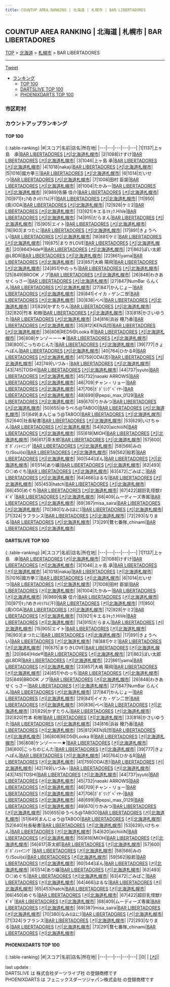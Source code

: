 ```yaml
---
title: COUNTUP AREA RANKING | 北海道 | 札幌市 | BAR LIBERTADORES
---
```

## COUNTUP AREA RANKING | 北海道 | 札幌市 | BAR LIBERTADORES

[TOP](/darts/rank/) > [北海道](/darts/rank/北海道/) > [札幌市](/darts/rank/北海道/札幌市/) > BAR LIBERTADORES

___

<a href="https://twitter.com/share?ref_src=twsrc%5Etfw" data-text="COUNTUP AREA RANKING | 北海道札幌市BAR LIBERTADORES" class="twitter-share-button" data-hashtags="DARTSLIVE,PHOENIXDARTS,darts,ダーツ" data-show-count="false">Tweet</a>

* [ランキング](#カウントアップランキング)
    * [TOP 100](#top-100)
    * [DARTSLIVE TOP 100](#dartslive-top-100)
    * [PHOENIXDARTS TOP 100](#phoenixdarts-top-100)

### 市区町村

<ul>

</ul>

### カウントアップランキング

#### TOP 100



{:.table-ranking}
|#|スコア|名前|店名|所在地|
|---|---|---|---|---|
|1|1137|<span class="rank-name-dl">上ヶ島　承</span>|<a href="/darts/rank/shops/97f0f6ed8c1b481bf454cb89828a1cfe.html">BAR LIBERTADORES</a> <a href="https://search.dartslive.com/jp/shop/97f0f6ed8c1b481bf454cb89828a1cfe">[↗]</a>|<a href="/darts/rank/北海道/札幌市">北海道札幌市</a>|
|2|1088|<span class="rank-name-dl">けすけ</span>|<a href="/darts/rank/shops/97f0f6ed8c1b481bf454cb89828a1cfe.html">BAR LIBERTADORES</a> <a href="https://search.dartslive.com/jp/shop/97f0f6ed8c1b481bf454cb89828a1cfe">[↗]</a>|<a href="/darts/rank/北海道/札幌市">北海道札幌市</a>|
|3|1046|<span class="rank-name-dl">上ヶ島 承</span>|<a href="/darts/rank/shops/97f0f6ed8c1b481bf454cb89828a1cfe.html">BAR LIBERTADORES</a> <a href="https://search.dartslive.com/jp/shop/97f0f6ed8c1b481bf454cb89828a1cfe">[↗]</a>|<a href="/darts/rank/北海道/札幌市">北海道札幌市</a>|
|4|1018|<span class="rank-name-dl">nakaji</span>|<a href="/darts/rank/shops/97f0f6ed8c1b481bf454cb89828a1cfe.html">BAR LIBERTADORES</a> <a href="https://search.dartslive.com/jp/shop/97f0f6ed8c1b481bf454cb89828a1cfe">[↗]</a>|<a href="/darts/rank/北海道/札幌市">北海道札幌市</a>|
|5|1016|<span class="rank-name-dl">國方拳三</span>|<a href="/darts/rank/shops/97f0f6ed8c1b481bf454cb89828a1cfe.html">BAR LIBERTADORES</a> <a href="https://search.dartslive.com/jp/shop/97f0f6ed8c1b481bf454cb89828a1cfe">[↗]</a>|<a href="/darts/rank/北海道/札幌市">北海道札幌市</a>|
|6|1014|<span class="rank-name-dl">だいせつ</span>|<a href="/darts/rank/shops/97f0f6ed8c1b481bf454cb89828a1cfe.html">BAR LIBERTADORES</a> <a href="https://search.dartslive.com/jp/shop/97f0f6ed8c1b481bf454cb89828a1cfe">[↗]</a>|<a href="/darts/rank/北海道/札幌市">北海道札幌市</a>|
|7|1008|<span class="rank-name-dl">田村 臣諭</span>|<a href="/darts/rank/shops/97f0f6ed8c1b481bf454cb89828a1cfe.html">BAR LIBERTADORES</a> <a href="https://search.dartslive.com/jp/shop/97f0f6ed8c1b481bf454cb89828a1cfe">[↗]</a>|<a href="/darts/rank/北海道/札幌市">北海道札幌市</a>|
|8|1004|<span class="rank-name-dl">たかみー</span>|<a href="/darts/rank/shops/97f0f6ed8c1b481bf454cb89828a1cfe.html">BAR LIBERTADORES</a> <a href="https://search.dartslive.com/jp/shop/97f0f6ed8c1b481bf454cb89828a1cfe">[↗]</a>|<a href="/darts/rank/北海道/札幌市">北海道札幌市</a>|
|9|989|<span class="rank-name-dl">佐藤 佳介</span>|<a href="/darts/rank/shops/97f0f6ed8c1b481bf454cb89828a1cfe.html">BAR LIBERTADORES</a> <a href="https://search.dartslive.com/jp/shop/97f0f6ed8c1b481bf454cb89828a1cfe">[↗]</a>|<a href="/darts/rank/北海道/札幌市">北海道札幌市</a>|
|10|971|<span class="rank-name-dl">ｷｭｱめきﾒﾓﾘｱﾙ(汗)</span>|<a href="/darts/rank/shops/97f0f6ed8c1b481bf454cb89828a1cfe.html">BAR LIBERTADORES</a> <a href="https://search.dartslive.com/jp/shop/97f0f6ed8c1b481bf454cb89828a1cfe">[↗]</a>|<a href="/darts/rank/北海道/札幌市">北海道札幌市</a>|
|11|950|<span class="rank-name-dl">(真)ODA</span>|<a href="/darts/rank/shops/97f0f6ed8c1b481bf454cb89828a1cfe.html">BAR LIBERTADORES</a> <a href="https://search.dartslive.com/jp/shop/97f0f6ed8c1b481bf454cb89828a1cfe">[↗]</a>|<a href="/darts/rank/北海道/札幌市">北海道札幌市</a>|
|12|928|<span class="rank-name-dl">ケミ2</span>|<a href="/darts/rank/shops/97f0f6ed8c1b481bf454cb89828a1cfe.html">BAR LIBERTADORES</a> <a href="https://search.dartslive.com/jp/shop/97f0f6ed8c1b481bf454cb89828a1cfe">[↗]</a>|<a href="/darts/rank/北海道/札幌市">北海道札幌市</a>|
|13|921|<span class="rank-name-dl">キエるﾏｷｭｳ.HiVe</span>|<a href="/darts/rank/shops/97f0f6ed8c1b481bf454cb89828a1cfe.html">BAR LIBERTADORES</a> <a href="https://search.dartslive.com/jp/shop/97f0f6ed8c1b481bf454cb89828a1cfe">[↗]</a>|<a href="/darts/rank/北海道/札幌市">北海道札幌市</a>|
|14|915|<span class="rank-name-dl">だらまん</span>|<a href="/darts/rank/shops/97f0f6ed8c1b481bf454cb89828a1cfe.html">BAR LIBERTADORES</a> <a href="https://search.dartslive.com/jp/shop/97f0f6ed8c1b481bf454cb89828a1cfe">[↗]</a>|<a href="/darts/rank/北海道/札幌市">北海道札幌市</a>|
|15|905|<span class="rank-name-dl">エイト</span>|<a href="/darts/rank/shops/97f0f6ed8c1b481bf454cb89828a1cfe.html">BAR LIBERTADORES</a> <a href="https://search.dartslive.com/jp/shop/97f0f6ed8c1b481bf454cb89828a1cfe">[↗]</a>|<a href="/darts/rank/北海道/札幌市">北海道札幌市</a>|
|16|903|<span class="rank-name-dl">まつたに</span>|<a href="/darts/rank/shops/97f0f6ed8c1b481bf454cb89828a1cfe.html">BAR LIBERTADORES</a> <a href="https://search.dartslive.com/jp/shop/97f0f6ed8c1b481bf454cb89828a1cfe">[↗]</a>|<a href="/darts/rank/北海道/札幌市">北海道札幌市</a>|
|17|891|<span class="rank-name-dl">きょうへい</span>|<a href="/darts/rank/shops/97f0f6ed8c1b481bf454cb89828a1cfe.html">BAR LIBERTADORES</a> <a href="https://search.dartslive.com/jp/shop/97f0f6ed8c1b481bf454cb89828a1cfe">[↗]</a>|<a href="/darts/rank/北海道/札幌市">北海道札幌市</a>|
|18|881|<span class="rank-name-dl">ケミ</span>|<a href="/darts/rank/shops/97f0f6ed8c1b481bf454cb89828a1cfe.html">BAR LIBERTADORES</a> <a href="https://search.dartslive.com/jp/shop/97f0f6ed8c1b481bf454cb89828a1cfe">[↗]</a>|<a href="/darts/rank/北海道/札幌市">北海道札幌市</a>|
|19|875|<span class="rank-name-dl">まりきLOVE</span>|<a href="/darts/rank/shops/97f0f6ed8c1b481bf454cb89828a1cfe.html">BAR LIBERTADORES</a> <a href="https://search.dartslive.com/jp/shop/97f0f6ed8c1b481bf454cb89828a1cfe">[↗]</a>|<a href="/darts/rank/北海道/札幌市">北海道札幌市</a>|
|20|864|<span class="rank-name-dl">Hide®︎</span>|<a href="/darts/rank/shops/97f0f6ed8c1b481bf454cb89828a1cfe.html">BAR LIBERTADORES</a> <a href="https://search.dartslive.com/jp/shop/97f0f6ed8c1b481bf454cb89828a1cfe">[↗]</a>|<a href="/darts/rank/北海道/札幌市">北海道札幌市</a>|
|21|862|<span class="rank-name-dl">ぽい太郎@LBDR</span>|<a href="/darts/rank/shops/97f0f6ed8c1b481bf454cb89828a1cfe.html">BAR LIBERTADORES</a> <a href="https://search.dartslive.com/jp/shop/97f0f6ed8c1b481bf454cb89828a1cfe">[↗]</a>|<a href="/darts/rank/北海道/札幌市">北海道札幌市</a>|
|22|861|<span class="rank-name-dl">yama</span>|<a href="/darts/rank/shops/97f0f6ed8c1b481bf454cb89828a1cfe.html">BAR LIBERTADORES</a> <a href="https://search.dartslive.com/jp/shop/97f0f6ed8c1b481bf454cb89828a1cfe">[↗]</a>|<a href="/darts/rank/北海道/札幌市">北海道札幌市</a>|
|23|857|<span class="rank-name-dl">大嶋 陽飛</span>|<a href="/darts/rank/shops/97f0f6ed8c1b481bf454cb89828a1cfe.html">BAR LIBERTADORES</a> <a href="https://search.dartslive.com/jp/shop/97f0f6ed8c1b481bf454cb89828a1cfe">[↗]</a>|<a href="/darts/rank/北海道/札幌市">北海道札幌市</a>|
|24|851|<span class="rank-name-dl">やのっち</span>|<a href="/darts/rank/shops/97f0f6ed8c1b481bf454cb89828a1cfe.html">BAR LIBERTADORES</a> <a href="https://search.dartslive.com/jp/shop/97f0f6ed8c1b481bf454cb89828a1cfe">[↗]</a>|<a href="/darts/rank/北海道/札幌市">北海道札幌市</a>|
|25|849|<span class="rank-name-dl">BROOK ノブ</span>|<a href="/darts/rank/shops/97f0f6ed8c1b481bf454cb89828a1cfe.html">BAR LIBERTADORES</a> <a href="https://search.dartslive.com/jp/shop/97f0f6ed8c1b481bf454cb89828a1cfe">[↗]</a>|<a href="/darts/rank/北海道/札幌市">北海道札幌市</a>|
|26|848|<span class="rank-name-dl">わきあせくっさー</span>|<a href="/darts/rank/shops/97f0f6ed8c1b481bf454cb89828a1cfe.html">BAR LIBERTADORES</a> <a href="https://search.dartslive.com/jp/shop/97f0f6ed8c1b481bf454cb89828a1cfe">[↗]</a>|<a href="/darts/rank/北海道/札幌市">北海道札幌市</a>|
|27|847|<span class="rank-name-dl">NumBar らんくん</span>|<a href="/darts/rank/shops/97f0f6ed8c1b481bf454cb89828a1cfe.html">BAR LIBERTADORES</a> <a href="https://search.dartslive.com/jp/shop/97f0f6ed8c1b481bf454cb89828a1cfe">[↗]</a>|<a href="/darts/rank/北海道/札幌市">北海道札幌市</a>|
|27|847|<span class="rank-name-dl">かんじょー</span>|<a href="/darts/rank/shops/97f0f6ed8c1b481bf454cb89828a1cfe.html">BAR LIBERTADORES</a> <a href="https://search.dartslive.com/jp/shop/97f0f6ed8c1b481bf454cb89828a1cfe">[↗]</a>|<a href="/darts/rank/北海道/札幌市">北海道札幌市</a>|
|29|841|<span class="rank-name-dl">イイカ・ゲン二世</span>|<a href="/darts/rank/shops/97f0f6ed8c1b481bf454cb89828a1cfe.html">BAR LIBERTADORES</a> <a href="https://search.dartslive.com/jp/shop/97f0f6ed8c1b481bf454cb89828a1cfe">[↗]</a>|<a href="/darts/rank/北海道/札幌市">北海道札幌市</a>|
|30|836|<span class="rank-name-dl">べべ</span>|<a href="/darts/rank/shops/97f0f6ed8c1b481bf454cb89828a1cfe.html">BAR LIBERTADORES</a> <a href="https://search.dartslive.com/jp/shop/97f0f6ed8c1b481bf454cb89828a1cfe">[↗]</a>|<a href="/darts/rank/北海道/札幌市">北海道札幌市</a>|
|31|829|<span class="rank-name-dl">かずたりん</span>|<a href="/darts/rank/shops/97f0f6ed8c1b481bf454cb89828a1cfe.html">BAR LIBERTADORES</a> <a href="https://search.dartslive.com/jp/shop/97f0f6ed8c1b481bf454cb89828a1cfe">[↗]</a>|<a href="/darts/rank/北海道/札幌市">北海道札幌市</a>|
|32|820|<span class="rank-name-dl">竹本 和樹</span>|<a href="/darts/rank/shops/97f0f6ed8c1b481bf454cb89828a1cfe.html">BAR LIBERTADORES</a> <a href="https://search.dartslive.com/jp/shop/97f0f6ed8c1b481bf454cb89828a1cfe">[↗]</a>|<a href="/darts/rank/北海道/札幌市">北海道札幌市</a>|
|33|818|<span class="rank-name-dl">かさいゆうた</span>|<a href="/darts/rank/shops/97f0f6ed8c1b481bf454cb89828a1cfe.html">BAR LIBERTADORES</a> <a href="https://search.dartslive.com/jp/shop/97f0f6ed8c1b481bf454cb89828a1cfe">[↗]</a>|<a href="/darts/rank/北海道/札幌市">北海道札幌市</a>|
|34|816|<span class="rank-name-dl">浜谷 穂乃香</span>|<a href="/darts/rank/shops/97f0f6ed8c1b481bf454cb89828a1cfe.html">BAR LIBERTADORES</a> <a href="https://search.dartslive.com/jp/shop/97f0f6ed8c1b481bf454cb89828a1cfe">[↗]</a>|<a href="/darts/rank/北海道/札幌市">北海道札幌市</a>|
|35|812|<span class="rank-name-dl">KEN兵団</span>|<a href="/darts/rank/shops/97f0f6ed8c1b481bf454cb89828a1cfe.html">BAR LIBERTADORES</a> <a href="https://search.dartslive.com/jp/shop/97f0f6ed8c1b481bf454cb89828a1cfe">[↗]</a>|<a href="/darts/rank/北海道/札幌市">北海道札幌市</a>|
|36|808|<span class="rank-name-dl">RED5@Looka B</span>|<a href="/darts/rank/shops/97f0f6ed8c1b481bf454cb89828a1cfe.html">BAR LIBERTADORES</a> <a href="https://search.dartslive.com/jp/shop/97f0f6ed8c1b481bf454cb89828a1cfe">[↗]</a>|<a href="/darts/rank/北海道/札幌市">北海道札幌市</a>|
|36|808|<span class="rank-name-dl">ケンゾーーー★</span>|<a href="/darts/rank/shops/97f0f6ed8c1b481bf454cb89828a1cfe.html">BAR LIBERTADORES</a> <a href="https://search.dartslive.com/jp/shop/97f0f6ed8c1b481bf454cb89828a1cfe">[↗]</a>|<a href="/darts/rank/北海道/札幌市">北海道札幌市</a>|
|38|800|<span class="rank-name-dl">こっちのじんた</span>|<a href="/darts/rank/shops/97f0f6ed8c1b481bf454cb89828a1cfe.html">BAR LIBERTADORES</a> <a href="https://search.dartslive.com/jp/shop/97f0f6ed8c1b481bf454cb89828a1cfe">[↗]</a>|<a href="/darts/rank/北海道/札幌市">北海道札幌市</a>|
|39|777|<span class="rank-name-dl">きょへぽん</span>|<a href="/darts/rank/shops/97f0f6ed8c1b481bf454cb89828a1cfe.html">BAR LIBERTADORES</a> <a href="https://search.dartslive.com/jp/shop/97f0f6ed8c1b481bf454cb89828a1cfe">[↗]</a>|<a href="/darts/rank/北海道/札幌市">北海道札幌市</a>|
|40|764|<span class="rank-name-dl">ひかるR</span>|<a href="/darts/rank/shops/97f0f6ed8c1b481bf454cb89828a1cfe.html">BAR LIBERTADORES</a> <a href="https://search.dartslive.com/jp/shop/97f0f6ed8c1b481bf454cb89828a1cfe">[↗]</a>|<a href="/darts/rank/北海道/札幌市">北海道札幌市</a>|
|41|759|<span class="rank-name-dl">ODA(忍)</span>|<a href="/darts/rank/shops/97f0f6ed8c1b481bf454cb89828a1cfe.html">BAR LIBERTADORES</a> <a href="https://search.dartslive.com/jp/shop/97f0f6ed8c1b481bf454cb89828a1cfe">[↗]</a>|<a href="/darts/rank/北海道/札幌市">北海道札幌市</a>|
|42|749|<span class="rank-name-dl">いづみ♀</span>|<a href="/darts/rank/shops/97f0f6ed8c1b481bf454cb89828a1cfe.html">BAR LIBERTADORES</a> <a href="https://search.dartslive.com/jp/shop/97f0f6ed8c1b481bf454cb89828a1cfe">[↗]</a>|<a href="/darts/rank/北海道/札幌市">北海道札幌市</a>|
|43|745|<span class="rank-name-dl">TOSHI</span>|<a href="/darts/rank/shops/97f0f6ed8c1b481bf454cb89828a1cfe.html">BAR LIBERTADORES</a> <a href="https://search.dartslive.com/jp/shop/97f0f6ed8c1b481bf454cb89828a1cfe">[↗]</a>|<a href="/darts/rank/北海道/札幌市">北海道札幌市</a>|
|44|737|<span class="rank-name-dl">syuto</span>|<a href="/darts/rank/shops/97f0f6ed8c1b481bf454cb89828a1cfe.html">BAR LIBERTADORES</a> <a href="https://search.dartslive.com/jp/shop/97f0f6ed8c1b481bf454cb89828a1cfe">[↗]</a>|<a href="/darts/rank/北海道/札幌市">北海道札幌市</a>|
|45|732|<span class="rank-name-dl">naoaki ARROWS</span>|<a href="/darts/rank/shops/97f0f6ed8c1b481bf454cb89828a1cfe.html">BAR LIBERTADORES</a> <a href="https://search.dartslive.com/jp/shop/97f0f6ed8c1b481bf454cb89828a1cfe">[↗]</a>|<a href="/darts/rank/北海道/札幌市">北海道札幌市</a>|
|46|709|<span class="rank-name-dl">チャン・リョー</span>|<a href="/darts/rank/shops/97f0f6ed8c1b481bf454cb89828a1cfe.html">BAR LIBERTADORES</a> <a href="https://search.dartslive.com/jp/shop/97f0f6ed8c1b481bf454cb89828a1cfe">[↗]</a>|<a href="/darts/rank/北海道/札幌市">北海道札幌市</a>|
|47|706|<span class="rank-name-dl">ｶﾞﾎﾞﾘﾝｸﾞﾍﾞｲﾔｰ</span>|<a href="/darts/rank/shops/97f0f6ed8c1b481bf454cb89828a1cfe.html">BAR LIBERTADORES</a> <a href="https://search.dartslive.com/jp/shop/97f0f6ed8c1b481bf454cb89828a1cfe">[↗]</a>|<a href="/darts/rank/北海道/札幌市">北海道札幌市</a>|
|48|699|<span class="rank-name-dl">@pepsi_max_0129</span>|<a href="/darts/rank/shops/97f0f6ed8c1b481bf454cb89828a1cfe.html">BAR LIBERTADORES</a> <a href="https://search.dartslive.com/jp/shop/97f0f6ed8c1b481bf454cb89828a1cfe">[↗]</a>|<a href="/darts/rank/北海道/札幌市">北海道札幌市</a>|
|49|670|<span class="rank-name-dl">りかみつ</span>|<a href="/darts/rank/shops/97f0f6ed8c1b481bf454cb89828a1cfe.html">BAR LIBERTADORES</a> <a href="https://search.dartslive.com/jp/shop/97f0f6ed8c1b481bf454cb89828a1cfe">[↗]</a>|<a href="/darts/rank/北海道/札幌市">北海道札幌市</a>|
|50|655|<span class="rank-name-dl">ゆうぺろ@TABOO</span>|<a href="/darts/rank/shops/97f0f6ed8c1b481bf454cb89828a1cfe.html">BAR LIBERTADORES</a> <a href="https://search.dartslive.com/jp/shop/97f0f6ed8c1b481bf454cb89828a1cfe">[↗]</a>|<a href="/darts/rank/北海道/札幌市">北海道札幌市</a>|
|51|649|<span class="rank-name-dl">まんじゅう@TABOO</span>|<a href="/darts/rank/shops/97f0f6ed8c1b481bf454cb89828a1cfe.html">BAR LIBERTADORES</a> <a href="https://search.dartslive.com/jp/shop/97f0f6ed8c1b481bf454cb89828a1cfe">[↗]</a>|<a href="/darts/rank/北海道/札幌市">北海道札幌市</a>|
|52|640|<span class="rank-name-dl">社長秘書</span>|<a href="/darts/rank/shops/97f0f6ed8c1b481bf454cb89828a1cfe.html">BAR LIBERTADORES</a> <a href="https://search.dartslive.com/jp/shop/97f0f6ed8c1b481bf454cb89828a1cfe">[↗]</a>|<a href="/darts/rank/北海道/札幌市">北海道札幌市</a>|
|53|629|<span class="rank-name-dl">いけちゃん</span>|<a href="/darts/rank/shops/97f0f6ed8c1b481bf454cb89828a1cfe.html">BAR LIBERTADORES</a> <a href="https://search.dartslive.com/jp/shop/97f0f6ed8c1b481bf454cb89828a1cfe">[↗]</a>|<a href="/darts/rank/北海道/札幌市">北海道札幌市</a>|
|54|620|<span class="rank-name-dl">aichiiiiN</span>|<a href="/darts/rank/shops/97f0f6ed8c1b481bf454cb89828a1cfe.html">BAR LIBERTADORES</a> <a href="https://search.dartslive.com/jp/shop/97f0f6ed8c1b481bf454cb89828a1cfe">[↗]</a>|<a href="/darts/rank/北海道/札幌市">北海道札幌市</a>|
|55|618|<span class="rank-name-dl">MIOH</span>|<a href="/darts/rank/shops/97f0f6ed8c1b481bf454cb89828a1cfe.html">BAR LIBERTADORES</a> <a href="https://search.dartslive.com/jp/shop/97f0f6ed8c1b481bf454cb89828a1cfe">[↗]</a>|<a href="/darts/rank/北海道/札幌市">北海道札幌市</a>|
|56|617|<span class="rank-name-dl">茶太郎</span>|<a href="/darts/rank/shops/97f0f6ed8c1b481bf454cb89828a1cfe.html">BAR LIBERTADORES</a> <a href="https://search.dartslive.com/jp/shop/97f0f6ed8c1b481bf454cb89828a1cfe">[↗]</a>|<a href="/darts/rank/北海道/札幌市">北海道札幌市</a>|
|57|600|<span class="rank-name-dl">ｶﾞﾎﾞﾉｼｬｲﾆﾝｸﾞ</span>|<a href="/darts/rank/shops/97f0f6ed8c1b481bf454cb89828a1cfe.html">BAR LIBERTADORES</a> <a href="https://search.dartslive.com/jp/shop/97f0f6ed8c1b481bf454cb89828a1cfe">[↗]</a>|<a href="/darts/rank/北海道/札幌市">北海道札幌市</a>|
|58|566|<span class="rank-name-dl">みのり/Soul(s)</span>|<a href="/darts/rank/shops/97f0f6ed8c1b481bf454cb89828a1cfe.html">BAR LIBERTADORES</a> <a href="https://search.dartslive.com/jp/shop/97f0f6ed8c1b481bf454cb89828a1cfe">[↗]</a>|<a href="/darts/rank/北海道/札幌市">北海道札幌市</a>|
|59|562|<span class="rank-name-dl">般若</span>|<a href="/darts/rank/shops/97f0f6ed8c1b481bf454cb89828a1cfe.html">BAR LIBERTADORES</a> <a href="https://search.dartslive.com/jp/shop/97f0f6ed8c1b481bf454cb89828a1cfe">[↗]</a>|<a href="/darts/rank/北海道/札幌市">北海道札幌市</a>|
|60|544|<span class="rank-name-dl">ぽん</span>|<a href="/darts/rank/shops/97f0f6ed8c1b481bf454cb89828a1cfe.html">BAR LIBERTADORES</a> <a href="https://search.dartslive.com/jp/shop/97f0f6ed8c1b481bf454cb89828a1cfe">[↗]</a>|<a href="/darts/rank/北海道/札幌市">北海道札幌市</a>|
|61|514|<span class="rank-name-dl">あり嬢</span>|<a href="/darts/rank/shops/97f0f6ed8c1b481bf454cb89828a1cfe.html">BAR LIBERTADORES</a> <a href="https://search.dartslive.com/jp/shop/97f0f6ed8c1b481bf454cb89828a1cfe">[↗]</a>|<a href="/darts/rank/北海道/札幌市">北海道札幌市</a>|
|62|493|<span class="rank-name-dl">○◎めぐち</span>|<a href="/darts/rank/shops/97f0f6ed8c1b481bf454cb89828a1cfe.html">BAR LIBERTADORES</a> <a href="https://search.dartslive.com/jp/shop/97f0f6ed8c1b481bf454cb89828a1cfe">[↗]</a>|<a href="/darts/rank/北海道/札幌市">北海道札幌市</a>|
|63|472|<span class="rank-name-dl">ごみばこ</span>|<a href="/darts/rank/shops/97f0f6ed8c1b481bf454cb89828a1cfe.html">BAR LIBERTADORES</a> <a href="https://search.dartslive.com/jp/shop/97f0f6ed8c1b481bf454cb89828a1cfe">[↗]</a>|<a href="/darts/rank/北海道/札幌市">北海道札幌市</a>|
|64|466|<span class="rank-name-dl">はるな</span>|<a href="/darts/rank/shops/97f0f6ed8c1b481bf454cb89828a1cfe.html">BAR LIBERTADORES</a> <a href="https://search.dartslive.com/jp/shop/97f0f6ed8c1b481bf454cb89828a1cfe">[↗]</a>|<a href="/darts/rank/北海道/札幌市">北海道札幌市</a>|
|65|453|<span class="rank-name-dl">hatch</span>|<a href="/darts/rank/shops/97f0f6ed8c1b481bf454cb89828a1cfe.html">BAR LIBERTADORES</a> <a href="https://search.dartslive.com/jp/shop/97f0f6ed8c1b481bf454cb89828a1cfe">[↗]</a>|<a href="/darts/rank/北海道/札幌市">北海道札幌市</a>|
|66|450|<span class="rank-name-dl">めぐち</span>|<a href="/darts/rank/shops/97f0f6ed8c1b481bf454cb89828a1cfe.html">BAR LIBERTADORES</a> <a href="https://search.dartslive.com/jp/shop/97f0f6ed8c1b481bf454cb89828a1cfe">[↗]</a>|<a href="/darts/rank/北海道/札幌市">北海道札幌市</a>|
|67|422|<span class="rank-name-dl">超巨乳怪獣ﾏｷﾞｷﾞ</span>|<a href="/darts/rank/shops/97f0f6ed8c1b481bf454cb89828a1cfe.html">BAR LIBERTADORES</a> <a href="https://search.dartslive.com/jp/shop/97f0f6ed8c1b481bf454cb89828a1cfe">[↗]</a>|<a href="/darts/rank/北海道/札幌市">北海道札幌市</a>|
|68|409|<span class="rank-name-dl">ムーディーズ専属</span>|<a href="/darts/rank/shops/97f0f6ed8c1b481bf454cb89828a1cfe.html">BAR LIBERTADORES</a> <a href="https://search.dartslive.com/jp/shop/97f0f6ed8c1b481bf454cb89828a1cfe">[↗]</a>|<a href="/darts/rank/北海道/札幌市">北海道札幌市</a>|
|69|387|<span class="rank-name-dl">misa_saira</span>|<a href="/darts/rank/shops/97f0f6ed8c1b481bf454cb89828a1cfe.html">BAR LIBERTADORES</a> <a href="https://search.dartslive.com/jp/shop/97f0f6ed8c1b481bf454cb89828a1cfe">[↗]</a>|<a href="/darts/rank/北海道/札幌市">北海道札幌市</a>|
|70|380|<span class="rank-name-dl">なみ(ほに)</span>|<a href="/darts/rank/shops/97f0f6ed8c1b481bf454cb89828a1cfe.html">BAR LIBERTADORES</a> <a href="https://search.dartslive.com/jp/shop/97f0f6ed8c1b481bf454cb89828a1cfe">[↗]</a>|<a href="/darts/rank/北海道/札幌市">北海道札幌市</a>|
|71|324|<span class="rank-name-dl">ラフランス</span>|<a href="/darts/rank/shops/97f0f6ed8c1b481bf454cb89828a1cfe.html">BAR LIBERTADORES</a> <a href="https://search.dartslive.com/jp/shop/97f0f6ed8c1b481bf454cb89828a1cfe">[↗]</a>|<a href="/darts/rank/北海道/札幌市">北海道札幌市</a>|
|72|293|<span class="rank-name-dl">なりまる</span>|<a href="/darts/rank/shops/97f0f6ed8c1b481bf454cb89828a1cfe.html">BAR LIBERTADORES</a> <a href="https://search.dartslive.com/jp/shop/97f0f6ed8c1b481bf454cb89828a1cfe">[↗]</a>|<a href="/darts/rank/北海道/札幌市">北海道札幌市</a>|
|73|291|<span class="rank-name-dl">鶩七番隊_chinami</span>|<a href="/darts/rank/shops/97f0f6ed8c1b481bf454cb89828a1cfe.html">BAR LIBERTADORES</a> <a href="https://search.dartslive.com/jp/shop/97f0f6ed8c1b481bf454cb89828a1cfe">[↗]</a>|<a href="/darts/rank/北海道/札幌市">北海道札幌市</a>|


#### DARTSLIVE TOP 100



{:.table-ranking}
|#|スコア|名前|店名|所在地|
|---|---|---|---|---|
|1|1137|<span class="rank-name-dl">上ヶ島　承</span>|<a href="/darts/rank/shops/97f0f6ed8c1b481bf454cb89828a1cfe.html">BAR LIBERTADORES</a> <a href="https://search.dartslive.com/jp/shop/97f0f6ed8c1b481bf454cb89828a1cfe">[↗]</a>|<a href="/darts/rank/北海道/札幌市">北海道札幌市</a>|
|2|1088|<span class="rank-name-dl">けすけ</span>|<a href="/darts/rank/shops/97f0f6ed8c1b481bf454cb89828a1cfe.html">BAR LIBERTADORES</a> <a href="https://search.dartslive.com/jp/shop/97f0f6ed8c1b481bf454cb89828a1cfe">[↗]</a>|<a href="/darts/rank/北海道/札幌市">北海道札幌市</a>|
|3|1046|<span class="rank-name-dl">上ヶ島 承</span>|<a href="/darts/rank/shops/97f0f6ed8c1b481bf454cb89828a1cfe.html">BAR LIBERTADORES</a> <a href="https://search.dartslive.com/jp/shop/97f0f6ed8c1b481bf454cb89828a1cfe">[↗]</a>|<a href="/darts/rank/北海道/札幌市">北海道札幌市</a>|
|4|1018|<span class="rank-name-dl">nakaji</span>|<a href="/darts/rank/shops/97f0f6ed8c1b481bf454cb89828a1cfe.html">BAR LIBERTADORES</a> <a href="https://search.dartslive.com/jp/shop/97f0f6ed8c1b481bf454cb89828a1cfe">[↗]</a>|<a href="/darts/rank/北海道/札幌市">北海道札幌市</a>|
|5|1016|<span class="rank-name-dl">國方拳三</span>|<a href="/darts/rank/shops/97f0f6ed8c1b481bf454cb89828a1cfe.html">BAR LIBERTADORES</a> <a href="https://search.dartslive.com/jp/shop/97f0f6ed8c1b481bf454cb89828a1cfe">[↗]</a>|<a href="/darts/rank/北海道/札幌市">北海道札幌市</a>|
|6|1014|<span class="rank-name-dl">だいせつ</span>|<a href="/darts/rank/shops/97f0f6ed8c1b481bf454cb89828a1cfe.html">BAR LIBERTADORES</a> <a href="https://search.dartslive.com/jp/shop/97f0f6ed8c1b481bf454cb89828a1cfe">[↗]</a>|<a href="/darts/rank/北海道/札幌市">北海道札幌市</a>|
|7|1008|<span class="rank-name-dl">田村 臣諭</span>|<a href="/darts/rank/shops/97f0f6ed8c1b481bf454cb89828a1cfe.html">BAR LIBERTADORES</a> <a href="https://search.dartslive.com/jp/shop/97f0f6ed8c1b481bf454cb89828a1cfe">[↗]</a>|<a href="/darts/rank/北海道/札幌市">北海道札幌市</a>|
|8|1004|<span class="rank-name-dl">たかみー</span>|<a href="/darts/rank/shops/97f0f6ed8c1b481bf454cb89828a1cfe.html">BAR LIBERTADORES</a> <a href="https://search.dartslive.com/jp/shop/97f0f6ed8c1b481bf454cb89828a1cfe">[↗]</a>|<a href="/darts/rank/北海道/札幌市">北海道札幌市</a>|
|9|989|<span class="rank-name-dl">佐藤 佳介</span>|<a href="/darts/rank/shops/97f0f6ed8c1b481bf454cb89828a1cfe.html">BAR LIBERTADORES</a> <a href="https://search.dartslive.com/jp/shop/97f0f6ed8c1b481bf454cb89828a1cfe">[↗]</a>|<a href="/darts/rank/北海道/札幌市">北海道札幌市</a>|
|10|971|<span class="rank-name-dl">ｷｭｱめきﾒﾓﾘｱﾙ(汗)</span>|<a href="/darts/rank/shops/97f0f6ed8c1b481bf454cb89828a1cfe.html">BAR LIBERTADORES</a> <a href="https://search.dartslive.com/jp/shop/97f0f6ed8c1b481bf454cb89828a1cfe">[↗]</a>|<a href="/darts/rank/北海道/札幌市">北海道札幌市</a>|
|11|950|<span class="rank-name-dl">(真)ODA</span>|<a href="/darts/rank/shops/97f0f6ed8c1b481bf454cb89828a1cfe.html">BAR LIBERTADORES</a> <a href="https://search.dartslive.com/jp/shop/97f0f6ed8c1b481bf454cb89828a1cfe">[↗]</a>|<a href="/darts/rank/北海道/札幌市">北海道札幌市</a>|
|12|928|<span class="rank-name-dl">ケミ2</span>|<a href="/darts/rank/shops/97f0f6ed8c1b481bf454cb89828a1cfe.html">BAR LIBERTADORES</a> <a href="https://search.dartslive.com/jp/shop/97f0f6ed8c1b481bf454cb89828a1cfe">[↗]</a>|<a href="/darts/rank/北海道/札幌市">北海道札幌市</a>|
|13|921|<span class="rank-name-dl">キエるﾏｷｭｳ.HiVe</span>|<a href="/darts/rank/shops/97f0f6ed8c1b481bf454cb89828a1cfe.html">BAR LIBERTADORES</a> <a href="https://search.dartslive.com/jp/shop/97f0f6ed8c1b481bf454cb89828a1cfe">[↗]</a>|<a href="/darts/rank/北海道/札幌市">北海道札幌市</a>|
|14|915|<span class="rank-name-dl">だらまん</span>|<a href="/darts/rank/shops/97f0f6ed8c1b481bf454cb89828a1cfe.html">BAR LIBERTADORES</a> <a href="https://search.dartslive.com/jp/shop/97f0f6ed8c1b481bf454cb89828a1cfe">[↗]</a>|<a href="/darts/rank/北海道/札幌市">北海道札幌市</a>|
|15|905|<span class="rank-name-dl">エイト</span>|<a href="/darts/rank/shops/97f0f6ed8c1b481bf454cb89828a1cfe.html">BAR LIBERTADORES</a> <a href="https://search.dartslive.com/jp/shop/97f0f6ed8c1b481bf454cb89828a1cfe">[↗]</a>|<a href="/darts/rank/北海道/札幌市">北海道札幌市</a>|
|16|903|<span class="rank-name-dl">まつたに</span>|<a href="/darts/rank/shops/97f0f6ed8c1b481bf454cb89828a1cfe.html">BAR LIBERTADORES</a> <a href="https://search.dartslive.com/jp/shop/97f0f6ed8c1b481bf454cb89828a1cfe">[↗]</a>|<a href="/darts/rank/北海道/札幌市">北海道札幌市</a>|
|17|891|<span class="rank-name-dl">きょうへい</span>|<a href="/darts/rank/shops/97f0f6ed8c1b481bf454cb89828a1cfe.html">BAR LIBERTADORES</a> <a href="https://search.dartslive.com/jp/shop/97f0f6ed8c1b481bf454cb89828a1cfe">[↗]</a>|<a href="/darts/rank/北海道/札幌市">北海道札幌市</a>|
|18|881|<span class="rank-name-dl">ケミ</span>|<a href="/darts/rank/shops/97f0f6ed8c1b481bf454cb89828a1cfe.html">BAR LIBERTADORES</a> <a href="https://search.dartslive.com/jp/shop/97f0f6ed8c1b481bf454cb89828a1cfe">[↗]</a>|<a href="/darts/rank/北海道/札幌市">北海道札幌市</a>|
|19|875|<span class="rank-name-dl">まりきLOVE</span>|<a href="/darts/rank/shops/97f0f6ed8c1b481bf454cb89828a1cfe.html">BAR LIBERTADORES</a> <a href="https://search.dartslive.com/jp/shop/97f0f6ed8c1b481bf454cb89828a1cfe">[↗]</a>|<a href="/darts/rank/北海道/札幌市">北海道札幌市</a>|
|20|864|<span class="rank-name-dl">Hide®︎</span>|<a href="/darts/rank/shops/97f0f6ed8c1b481bf454cb89828a1cfe.html">BAR LIBERTADORES</a> <a href="https://search.dartslive.com/jp/shop/97f0f6ed8c1b481bf454cb89828a1cfe">[↗]</a>|<a href="/darts/rank/北海道/札幌市">北海道札幌市</a>|
|21|862|<span class="rank-name-dl">ぽい太郎@LBDR</span>|<a href="/darts/rank/shops/97f0f6ed8c1b481bf454cb89828a1cfe.html">BAR LIBERTADORES</a> <a href="https://search.dartslive.com/jp/shop/97f0f6ed8c1b481bf454cb89828a1cfe">[↗]</a>|<a href="/darts/rank/北海道/札幌市">北海道札幌市</a>|
|22|861|<span class="rank-name-dl">yama</span>|<a href="/darts/rank/shops/97f0f6ed8c1b481bf454cb89828a1cfe.html">BAR LIBERTADORES</a> <a href="https://search.dartslive.com/jp/shop/97f0f6ed8c1b481bf454cb89828a1cfe">[↗]</a>|<a href="/darts/rank/北海道/札幌市">北海道札幌市</a>|
|23|857|<span class="rank-name-dl">大嶋 陽飛</span>|<a href="/darts/rank/shops/97f0f6ed8c1b481bf454cb89828a1cfe.html">BAR LIBERTADORES</a> <a href="https://search.dartslive.com/jp/shop/97f0f6ed8c1b481bf454cb89828a1cfe">[↗]</a>|<a href="/darts/rank/北海道/札幌市">北海道札幌市</a>|
|24|851|<span class="rank-name-dl">やのっち</span>|<a href="/darts/rank/shops/97f0f6ed8c1b481bf454cb89828a1cfe.html">BAR LIBERTADORES</a> <a href="https://search.dartslive.com/jp/shop/97f0f6ed8c1b481bf454cb89828a1cfe">[↗]</a>|<a href="/darts/rank/北海道/札幌市">北海道札幌市</a>|
|25|849|<span class="rank-name-dl">BROOK ノブ</span>|<a href="/darts/rank/shops/97f0f6ed8c1b481bf454cb89828a1cfe.html">BAR LIBERTADORES</a> <a href="https://search.dartslive.com/jp/shop/97f0f6ed8c1b481bf454cb89828a1cfe">[↗]</a>|<a href="/darts/rank/北海道/札幌市">北海道札幌市</a>|
|26|848|<span class="rank-name-dl">わきあせくっさー</span>|<a href="/darts/rank/shops/97f0f6ed8c1b481bf454cb89828a1cfe.html">BAR LIBERTADORES</a> <a href="https://search.dartslive.com/jp/shop/97f0f6ed8c1b481bf454cb89828a1cfe">[↗]</a>|<a href="/darts/rank/北海道/札幌市">北海道札幌市</a>|
|27|847|<span class="rank-name-dl">NumBar らんくん</span>|<a href="/darts/rank/shops/97f0f6ed8c1b481bf454cb89828a1cfe.html">BAR LIBERTADORES</a> <a href="https://search.dartslive.com/jp/shop/97f0f6ed8c1b481bf454cb89828a1cfe">[↗]</a>|<a href="/darts/rank/北海道/札幌市">北海道札幌市</a>|
|27|847|<span class="rank-name-dl">かんじょー</span>|<a href="/darts/rank/shops/97f0f6ed8c1b481bf454cb89828a1cfe.html">BAR LIBERTADORES</a> <a href="https://search.dartslive.com/jp/shop/97f0f6ed8c1b481bf454cb89828a1cfe">[↗]</a>|<a href="/darts/rank/北海道/札幌市">北海道札幌市</a>|
|29|841|<span class="rank-name-dl">イイカ・ゲン二世</span>|<a href="/darts/rank/shops/97f0f6ed8c1b481bf454cb89828a1cfe.html">BAR LIBERTADORES</a> <a href="https://search.dartslive.com/jp/shop/97f0f6ed8c1b481bf454cb89828a1cfe">[↗]</a>|<a href="/darts/rank/北海道/札幌市">北海道札幌市</a>|
|30|836|<span class="rank-name-dl">べべ</span>|<a href="/darts/rank/shops/97f0f6ed8c1b481bf454cb89828a1cfe.html">BAR LIBERTADORES</a> <a href="https://search.dartslive.com/jp/shop/97f0f6ed8c1b481bf454cb89828a1cfe">[↗]</a>|<a href="/darts/rank/北海道/札幌市">北海道札幌市</a>|
|31|829|<span class="rank-name-dl">かずたりん</span>|<a href="/darts/rank/shops/97f0f6ed8c1b481bf454cb89828a1cfe.html">BAR LIBERTADORES</a> <a href="https://search.dartslive.com/jp/shop/97f0f6ed8c1b481bf454cb89828a1cfe">[↗]</a>|<a href="/darts/rank/北海道/札幌市">北海道札幌市</a>|
|32|820|<span class="rank-name-dl">竹本 和樹</span>|<a href="/darts/rank/shops/97f0f6ed8c1b481bf454cb89828a1cfe.html">BAR LIBERTADORES</a> <a href="https://search.dartslive.com/jp/shop/97f0f6ed8c1b481bf454cb89828a1cfe">[↗]</a>|<a href="/darts/rank/北海道/札幌市">北海道札幌市</a>|
|33|818|<span class="rank-name-dl">かさいゆうた</span>|<a href="/darts/rank/shops/97f0f6ed8c1b481bf454cb89828a1cfe.html">BAR LIBERTADORES</a> <a href="https://search.dartslive.com/jp/shop/97f0f6ed8c1b481bf454cb89828a1cfe">[↗]</a>|<a href="/darts/rank/北海道/札幌市">北海道札幌市</a>|
|34|816|<span class="rank-name-dl">浜谷 穂乃香</span>|<a href="/darts/rank/shops/97f0f6ed8c1b481bf454cb89828a1cfe.html">BAR LIBERTADORES</a> <a href="https://search.dartslive.com/jp/shop/97f0f6ed8c1b481bf454cb89828a1cfe">[↗]</a>|<a href="/darts/rank/北海道/札幌市">北海道札幌市</a>|
|35|812|<span class="rank-name-dl">KEN兵団</span>|<a href="/darts/rank/shops/97f0f6ed8c1b481bf454cb89828a1cfe.html">BAR LIBERTADORES</a> <a href="https://search.dartslive.com/jp/shop/97f0f6ed8c1b481bf454cb89828a1cfe">[↗]</a>|<a href="/darts/rank/北海道/札幌市">北海道札幌市</a>|
|36|808|<span class="rank-name-dl">RED5@Looka B</span>|<a href="/darts/rank/shops/97f0f6ed8c1b481bf454cb89828a1cfe.html">BAR LIBERTADORES</a> <a href="https://search.dartslive.com/jp/shop/97f0f6ed8c1b481bf454cb89828a1cfe">[↗]</a>|<a href="/darts/rank/北海道/札幌市">北海道札幌市</a>|
|36|808|<span class="rank-name-dl">ケンゾーーー★</span>|<a href="/darts/rank/shops/97f0f6ed8c1b481bf454cb89828a1cfe.html">BAR LIBERTADORES</a> <a href="https://search.dartslive.com/jp/shop/97f0f6ed8c1b481bf454cb89828a1cfe">[↗]</a>|<a href="/darts/rank/北海道/札幌市">北海道札幌市</a>|
|38|800|<span class="rank-name-dl">こっちのじんた</span>|<a href="/darts/rank/shops/97f0f6ed8c1b481bf454cb89828a1cfe.html">BAR LIBERTADORES</a> <a href="https://search.dartslive.com/jp/shop/97f0f6ed8c1b481bf454cb89828a1cfe">[↗]</a>|<a href="/darts/rank/北海道/札幌市">北海道札幌市</a>|
|39|777|<span class="rank-name-dl">きょへぽん</span>|<a href="/darts/rank/shops/97f0f6ed8c1b481bf454cb89828a1cfe.html">BAR LIBERTADORES</a> <a href="https://search.dartslive.com/jp/shop/97f0f6ed8c1b481bf454cb89828a1cfe">[↗]</a>|<a href="/darts/rank/北海道/札幌市">北海道札幌市</a>|
|40|764|<span class="rank-name-dl">ひかるR</span>|<a href="/darts/rank/shops/97f0f6ed8c1b481bf454cb89828a1cfe.html">BAR LIBERTADORES</a> <a href="https://search.dartslive.com/jp/shop/97f0f6ed8c1b481bf454cb89828a1cfe">[↗]</a>|<a href="/darts/rank/北海道/札幌市">北海道札幌市</a>|
|41|759|<span class="rank-name-dl">ODA(忍)</span>|<a href="/darts/rank/shops/97f0f6ed8c1b481bf454cb89828a1cfe.html">BAR LIBERTADORES</a> <a href="https://search.dartslive.com/jp/shop/97f0f6ed8c1b481bf454cb89828a1cfe">[↗]</a>|<a href="/darts/rank/北海道/札幌市">北海道札幌市</a>|
|42|749|<span class="rank-name-dl">いづみ♀</span>|<a href="/darts/rank/shops/97f0f6ed8c1b481bf454cb89828a1cfe.html">BAR LIBERTADORES</a> <a href="https://search.dartslive.com/jp/shop/97f0f6ed8c1b481bf454cb89828a1cfe">[↗]</a>|<a href="/darts/rank/北海道/札幌市">北海道札幌市</a>|
|43|745|<span class="rank-name-dl">TOSHI</span>|<a href="/darts/rank/shops/97f0f6ed8c1b481bf454cb89828a1cfe.html">BAR LIBERTADORES</a> <a href="https://search.dartslive.com/jp/shop/97f0f6ed8c1b481bf454cb89828a1cfe">[↗]</a>|<a href="/darts/rank/北海道/札幌市">北海道札幌市</a>|
|44|737|<span class="rank-name-dl">syuto</span>|<a href="/darts/rank/shops/97f0f6ed8c1b481bf454cb89828a1cfe.html">BAR LIBERTADORES</a> <a href="https://search.dartslive.com/jp/shop/97f0f6ed8c1b481bf454cb89828a1cfe">[↗]</a>|<a href="/darts/rank/北海道/札幌市">北海道札幌市</a>|
|45|732|<span class="rank-name-dl">naoaki ARROWS</span>|<a href="/darts/rank/shops/97f0f6ed8c1b481bf454cb89828a1cfe.html">BAR LIBERTADORES</a> <a href="https://search.dartslive.com/jp/shop/97f0f6ed8c1b481bf454cb89828a1cfe">[↗]</a>|<a href="/darts/rank/北海道/札幌市">北海道札幌市</a>|
|46|709|<span class="rank-name-dl">チャン・リョー</span>|<a href="/darts/rank/shops/97f0f6ed8c1b481bf454cb89828a1cfe.html">BAR LIBERTADORES</a> <a href="https://search.dartslive.com/jp/shop/97f0f6ed8c1b481bf454cb89828a1cfe">[↗]</a>|<a href="/darts/rank/北海道/札幌市">北海道札幌市</a>|
|47|706|<span class="rank-name-dl">ｶﾞﾎﾞﾘﾝｸﾞﾍﾞｲﾔｰ</span>|<a href="/darts/rank/shops/97f0f6ed8c1b481bf454cb89828a1cfe.html">BAR LIBERTADORES</a> <a href="https://search.dartslive.com/jp/shop/97f0f6ed8c1b481bf454cb89828a1cfe">[↗]</a>|<a href="/darts/rank/北海道/札幌市">北海道札幌市</a>|
|48|699|<span class="rank-name-dl">@pepsi_max_0129</span>|<a href="/darts/rank/shops/97f0f6ed8c1b481bf454cb89828a1cfe.html">BAR LIBERTADORES</a> <a href="https://search.dartslive.com/jp/shop/97f0f6ed8c1b481bf454cb89828a1cfe">[↗]</a>|<a href="/darts/rank/北海道/札幌市">北海道札幌市</a>|
|49|670|<span class="rank-name-dl">りかみつ</span>|<a href="/darts/rank/shops/97f0f6ed8c1b481bf454cb89828a1cfe.html">BAR LIBERTADORES</a> <a href="https://search.dartslive.com/jp/shop/97f0f6ed8c1b481bf454cb89828a1cfe">[↗]</a>|<a href="/darts/rank/北海道/札幌市">北海道札幌市</a>|
|50|655|<span class="rank-name-dl">ゆうぺろ@TABOO</span>|<a href="/darts/rank/shops/97f0f6ed8c1b481bf454cb89828a1cfe.html">BAR LIBERTADORES</a> <a href="https://search.dartslive.com/jp/shop/97f0f6ed8c1b481bf454cb89828a1cfe">[↗]</a>|<a href="/darts/rank/北海道/札幌市">北海道札幌市</a>|
|51|649|<span class="rank-name-dl">まんじゅう@TABOO</span>|<a href="/darts/rank/shops/97f0f6ed8c1b481bf454cb89828a1cfe.html">BAR LIBERTADORES</a> <a href="https://search.dartslive.com/jp/shop/97f0f6ed8c1b481bf454cb89828a1cfe">[↗]</a>|<a href="/darts/rank/北海道/札幌市">北海道札幌市</a>|
|52|640|<span class="rank-name-dl">社長秘書</span>|<a href="/darts/rank/shops/97f0f6ed8c1b481bf454cb89828a1cfe.html">BAR LIBERTADORES</a> <a href="https://search.dartslive.com/jp/shop/97f0f6ed8c1b481bf454cb89828a1cfe">[↗]</a>|<a href="/darts/rank/北海道/札幌市">北海道札幌市</a>|
|53|629|<span class="rank-name-dl">いけちゃん</span>|<a href="/darts/rank/shops/97f0f6ed8c1b481bf454cb89828a1cfe.html">BAR LIBERTADORES</a> <a href="https://search.dartslive.com/jp/shop/97f0f6ed8c1b481bf454cb89828a1cfe">[↗]</a>|<a href="/darts/rank/北海道/札幌市">北海道札幌市</a>|
|54|620|<span class="rank-name-dl">aichiiiiN</span>|<a href="/darts/rank/shops/97f0f6ed8c1b481bf454cb89828a1cfe.html">BAR LIBERTADORES</a> <a href="https://search.dartslive.com/jp/shop/97f0f6ed8c1b481bf454cb89828a1cfe">[↗]</a>|<a href="/darts/rank/北海道/札幌市">北海道札幌市</a>|
|55|618|<span class="rank-name-dl">MIOH</span>|<a href="/darts/rank/shops/97f0f6ed8c1b481bf454cb89828a1cfe.html">BAR LIBERTADORES</a> <a href="https://search.dartslive.com/jp/shop/97f0f6ed8c1b481bf454cb89828a1cfe">[↗]</a>|<a href="/darts/rank/北海道/札幌市">北海道札幌市</a>|
|56|617|<span class="rank-name-dl">茶太郎</span>|<a href="/darts/rank/shops/97f0f6ed8c1b481bf454cb89828a1cfe.html">BAR LIBERTADORES</a> <a href="https://search.dartslive.com/jp/shop/97f0f6ed8c1b481bf454cb89828a1cfe">[↗]</a>|<a href="/darts/rank/北海道/札幌市">北海道札幌市</a>|
|57|600|<span class="rank-name-dl">ｶﾞﾎﾞﾉｼｬｲﾆﾝｸﾞ</span>|<a href="/darts/rank/shops/97f0f6ed8c1b481bf454cb89828a1cfe.html">BAR LIBERTADORES</a> <a href="https://search.dartslive.com/jp/shop/97f0f6ed8c1b481bf454cb89828a1cfe">[↗]</a>|<a href="/darts/rank/北海道/札幌市">北海道札幌市</a>|
|58|566|<span class="rank-name-dl">みのり/Soul(s)</span>|<a href="/darts/rank/shops/97f0f6ed8c1b481bf454cb89828a1cfe.html">BAR LIBERTADORES</a> <a href="https://search.dartslive.com/jp/shop/97f0f6ed8c1b481bf454cb89828a1cfe">[↗]</a>|<a href="/darts/rank/北海道/札幌市">北海道札幌市</a>|
|59|562|<span class="rank-name-dl">般若</span>|<a href="/darts/rank/shops/97f0f6ed8c1b481bf454cb89828a1cfe.html">BAR LIBERTADORES</a> <a href="https://search.dartslive.com/jp/shop/97f0f6ed8c1b481bf454cb89828a1cfe">[↗]</a>|<a href="/darts/rank/北海道/札幌市">北海道札幌市</a>|
|60|544|<span class="rank-name-dl">ぽん</span>|<a href="/darts/rank/shops/97f0f6ed8c1b481bf454cb89828a1cfe.html">BAR LIBERTADORES</a> <a href="https://search.dartslive.com/jp/shop/97f0f6ed8c1b481bf454cb89828a1cfe">[↗]</a>|<a href="/darts/rank/北海道/札幌市">北海道札幌市</a>|
|61|514|<span class="rank-name-dl">あり嬢</span>|<a href="/darts/rank/shops/97f0f6ed8c1b481bf454cb89828a1cfe.html">BAR LIBERTADORES</a> <a href="https://search.dartslive.com/jp/shop/97f0f6ed8c1b481bf454cb89828a1cfe">[↗]</a>|<a href="/darts/rank/北海道/札幌市">北海道札幌市</a>|
|62|493|<span class="rank-name-dl">○◎めぐち</span>|<a href="/darts/rank/shops/97f0f6ed8c1b481bf454cb89828a1cfe.html">BAR LIBERTADORES</a> <a href="https://search.dartslive.com/jp/shop/97f0f6ed8c1b481bf454cb89828a1cfe">[↗]</a>|<a href="/darts/rank/北海道/札幌市">北海道札幌市</a>|
|63|472|<span class="rank-name-dl">ごみばこ</span>|<a href="/darts/rank/shops/97f0f6ed8c1b481bf454cb89828a1cfe.html">BAR LIBERTADORES</a> <a href="https://search.dartslive.com/jp/shop/97f0f6ed8c1b481bf454cb89828a1cfe">[↗]</a>|<a href="/darts/rank/北海道/札幌市">北海道札幌市</a>|
|64|466|<span class="rank-name-dl">はるな</span>|<a href="/darts/rank/shops/97f0f6ed8c1b481bf454cb89828a1cfe.html">BAR LIBERTADORES</a> <a href="https://search.dartslive.com/jp/shop/97f0f6ed8c1b481bf454cb89828a1cfe">[↗]</a>|<a href="/darts/rank/北海道/札幌市">北海道札幌市</a>|
|65|453|<span class="rank-name-dl">hatch</span>|<a href="/darts/rank/shops/97f0f6ed8c1b481bf454cb89828a1cfe.html">BAR LIBERTADORES</a> <a href="https://search.dartslive.com/jp/shop/97f0f6ed8c1b481bf454cb89828a1cfe">[↗]</a>|<a href="/darts/rank/北海道/札幌市">北海道札幌市</a>|
|66|450|<span class="rank-name-dl">めぐち</span>|<a href="/darts/rank/shops/97f0f6ed8c1b481bf454cb89828a1cfe.html">BAR LIBERTADORES</a> <a href="https://search.dartslive.com/jp/shop/97f0f6ed8c1b481bf454cb89828a1cfe">[↗]</a>|<a href="/darts/rank/北海道/札幌市">北海道札幌市</a>|
|67|422|<span class="rank-name-dl">超巨乳怪獣ﾏｷﾞｷﾞ</span>|<a href="/darts/rank/shops/97f0f6ed8c1b481bf454cb89828a1cfe.html">BAR LIBERTADORES</a> <a href="https://search.dartslive.com/jp/shop/97f0f6ed8c1b481bf454cb89828a1cfe">[↗]</a>|<a href="/darts/rank/北海道/札幌市">北海道札幌市</a>|
|68|409|<span class="rank-name-dl">ムーディーズ専属</span>|<a href="/darts/rank/shops/97f0f6ed8c1b481bf454cb89828a1cfe.html">BAR LIBERTADORES</a> <a href="https://search.dartslive.com/jp/shop/97f0f6ed8c1b481bf454cb89828a1cfe">[↗]</a>|<a href="/darts/rank/北海道/札幌市">北海道札幌市</a>|
|69|387|<span class="rank-name-dl">misa_saira</span>|<a href="/darts/rank/shops/97f0f6ed8c1b481bf454cb89828a1cfe.html">BAR LIBERTADORES</a> <a href="https://search.dartslive.com/jp/shop/97f0f6ed8c1b481bf454cb89828a1cfe">[↗]</a>|<a href="/darts/rank/北海道/札幌市">北海道札幌市</a>|
|70|380|<span class="rank-name-dl">なみ(ほに)</span>|<a href="/darts/rank/shops/97f0f6ed8c1b481bf454cb89828a1cfe.html">BAR LIBERTADORES</a> <a href="https://search.dartslive.com/jp/shop/97f0f6ed8c1b481bf454cb89828a1cfe">[↗]</a>|<a href="/darts/rank/北海道/札幌市">北海道札幌市</a>|
|71|324|<span class="rank-name-dl">ラフランス</span>|<a href="/darts/rank/shops/97f0f6ed8c1b481bf454cb89828a1cfe.html">BAR LIBERTADORES</a> <a href="https://search.dartslive.com/jp/shop/97f0f6ed8c1b481bf454cb89828a1cfe">[↗]</a>|<a href="/darts/rank/北海道/札幌市">北海道札幌市</a>|
|72|293|<span class="rank-name-dl">なりまる</span>|<a href="/darts/rank/shops/97f0f6ed8c1b481bf454cb89828a1cfe.html">BAR LIBERTADORES</a> <a href="https://search.dartslive.com/jp/shop/97f0f6ed8c1b481bf454cb89828a1cfe">[↗]</a>|<a href="/darts/rank/北海道/札幌市">北海道札幌市</a>|
|73|291|<span class="rank-name-dl">鶩七番隊_chinami</span>|<a href="/darts/rank/shops/97f0f6ed8c1b481bf454cb89828a1cfe.html">BAR LIBERTADORES</a> <a href="https://search.dartslive.com/jp/shop/97f0f6ed8c1b481bf454cb89828a1cfe">[↗]</a>|<a href="/darts/rank/北海道/札幌市">北海道札幌市</a>|


#### PHOENIXDARTS TOP 100



{:.table-ranking}
|#|スコア|名前|店名|所在地|
|---|---|---|---|---|
||0|<span class="rank-name-dl"> </span>|<a href="/darts/rank/shops/.html"></a> <a href="">[↗]</a>|<a href="/darts/rank//"></a>|


<div class="footer border-top border-gray-light mt-5 pt-3 text-right text-gray">
    last update : <span style="font-weight: italic" id="foot_last_modified"></span><br />
    DARTSLIVE は 株式会社ダーツライブ社 の登録商標です<br />
    PHOENIXDARTS は フェニックスダーツジャパン株式会社 の登録商標です<br />
</div>

<script src="https://cdnjs.cloudflare.com/ajax/libs/jquery.tablesorter/2.31.3/js/jquery.tablesorter.min.js" integrity="sha512-qzgd5cYSZcosqpzpn7zF2ZId8f/8CHmFKZ8j7mU4OUXTNRd5g+ZHBPsgKEwoqxCtdQvExE5LprwwPAgoicguNg==" crossorigin="anonymous" referrerpolicy="no-referrer"></script>
<link rel="stylesheet" href="https://cdnjs.cloudflare.com/ajax/libs/jquery.tablesorter/2.31.3/css/theme.default.min.css" integrity="sha512-wghhOJkjQX0Lh3NSWvNKeZ0ZpNn+SPVXX1Qyc9OCaogADktxrBiBdKGDoqVUOyhStvMBmJQ8ZdMHiR3wuEq8+w==" crossorigin="anonymous" referrerpolicy="no-referrer" />
<script>
$(function() {
    $(".table-ranking").tablesorter({sortList:[[0, 0]]});
    $("#foot_last_modified").text(formatDate(new Date(document.lastModified), 'yyyy-MM-dd HH:mm:ss'));
});
</script>

<script async src="https://platform.twitter.com/widgets.js" charset="utf-8"></script>